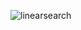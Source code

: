 ![linearsearch](https://user-images.githubusercontent.com/349951/27198897-7f57e168-51ea-11e7-8922-fe636e8dd8c0.png)
